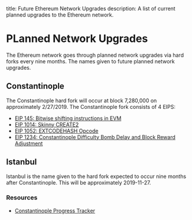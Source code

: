 title: Future Ethereum Network Upgrades
description: A list of current planned upgrades to the Ethereum network.

# PLanned Network Upgrades

The Ethereum network goes through planned network upgrades via hard forks every nine months. The names given to future planned network upgrades.

## Constantinople

The Constantinople hard fork will occur at block 7,280,000 on approximately 2/27/2019. The Constantinople fork consists of 4 EIPS:

* [EIP 145: Bitwise shifting instructions in EVM](https://eips.ethereum.org/EIPS/eip-145)
* [EIP 1014: Skinny CREATE2](https://eips.ethereum.org/EIPS/eip-1014)
* [EIP 1052: EXTCODEHASH Opcode](https://eips.ethereum.org/EIPS/eip-1052)
* [EIP 1234: Constantinople Difficulty Bomb Delay and Block Reward Adjustment](https://eips.ethereum.org/EIPS/eip-1234)

## Istanbul

Istanbul is the name given to the hard fork expected to occur nine months after Constantinople. This will be approximately 2019-11-27.

### Resources

* [Constantinople Progress Tracker](https://github.com/ethereum/pm/wiki/Constantinople-Progress-Tracker)

